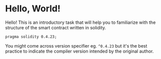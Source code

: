 # Hello, World!

Hello! This is an introductory task that will help you to familiarize with the structure of the smart contract written in solidity.

```
pragma solidity 0.4.23;
```

You might come across version specifier eg. `^0.4.23` but it's the best practice to indicate the compiler version intended by the original author.
